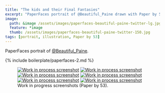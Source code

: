 ```yaml
---
title: "The kids and their Final Fantasies"
excerpt: "PaperFaces portrait of @Beautiful_Paine drawn with Paper by 53 on an iPad."
image: 
  path: &image /assets/images/paperfaces-beautiful-paine-twitter-lg.jpg 
  feature: *image
  thumb: /assets/images/paperfaces-beautiful-paine-twitter-150.jpg
tags: [portrait, illustration, Paper by 53]
---
```


PaperFaces portrait of <a href="http://twitter.com/Beautiful_Paine">@Beautiful_Paine</a>.

{% include boilerplate/paperfaces-2.md %}

<figure class="half">
	<a href="{{ site.url }}/assets/images/paperfaces-beautiful-paine-process-1-lg.jpg"><img src="{{ site.url }}/assets/images/paperfaces-beautiful-paine-process-1-600.jpg" alt="Work in process screenshot"></a>
	<a href="{{ site.url }}/assets/images/paperfaces-beautiful-paine-process-2-lg.jpg"><img src="{{ site.url }}/assets/images/paperfaces-beautiful-paine-process-2-600.jpg" alt="Work in process screenshot"></a>
	<a href="{{ site.url }}/assets/images/paperfaces-beautiful-paine-process-3-lg.jpg"><img src="{{ site.url }}/assets/images/paperfaces-beautiful-paine-process-3-600.jpg" alt="Work in process screenshot"></a>
	<a href="{{ site.url }}/assets/images/paperfaces-beautiful-paine-process-4-lg.jpg"><img src="{{ site.url }}/assets/images/paperfaces-beautiful-paine-process-4-600.jpg" alt="Work in process screenshot"></a>
	<a href="{{ site.url }}/assets/images/paperfaces-beautiful-paine-process-5-lg.jpg"><img src="{{ site.url }}/assets/images/paperfaces-beautiful-paine-process-5-600.jpg" alt="Work in process screenshot"></a>
	<a href="{{ site.url }}/assets/images/paperfaces-beautiful-paine-process-6-lg.jpg"><img src="{{ site.url }}/assets/images/paperfaces-beautiful-paine-process-6-600.jpg" alt="Work in process screenshot"></a>
	<figcaption>Work in progress screenshots (Paper by 53).</figcaption>
</figure>